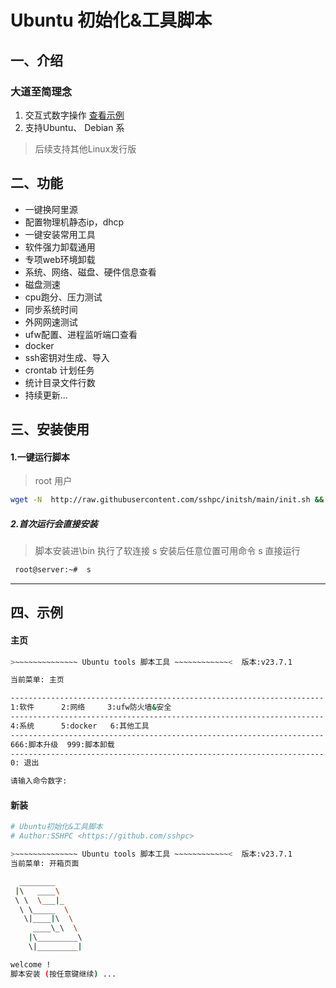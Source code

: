 # Ubuntu 初始化&工具脚本
## 一、介绍

### 大道至简理念

1. 交互式数字操作 [查看示例](#chapter1)
2. 支持Ubuntu、 Debian 系
>后续支持其他Linux发行版


## 二、功能
* 一键换阿里源
* 配置物理机静态ip，dhcp
* 一键安装常用工具
* 软件强力卸载通用
* 专项web环境卸载
* 系统、网络、磁盘、硬件信息查看
* 磁盘测速
* cpu跑分、压力测试
* 同步系统时间
* 外网网速测试
* ufw配置、进程监听端口查看
* docker
* ssh密钥对生成、导入
* crontab 计划任务
* 统计目录文件行数
* 持续更新...

## 三、安装使用
#### 1.一键运行脚本
> root 用户
```sh
wget -N  http://raw.githubusercontent.com/sshpc/initsh/main/init.sh && chmod +x init.sh && sudo ./init.sh
```

##### 2.首次运行会直接安装<a id="chapter1"></a>
> 脚本安装进\bin 执行了软连接 s
> 安装后任意位置可用命令 s 直接运行
```sh
 root@server:~#  s
```
---
## 四、示例
#### 主页
```sh
>~~~~~~~~~~~~~~ Ubuntu tools 脚本工具 ~~~~~~~~~~~~<  版本:v23.7.1

当前菜单: 主页 

----------------------------------------------------------------------
1:软件      2:网络     3:ufw防火墙&安全
----------------------------------------------------------------------
4:系统      5:docker   6:其他工具
----------------------------------------------------------------------
666:脚本升级  999:脚本卸载
----------------------------------------------------------------------
0: 退出

请输入命令数字: 
```

#### 新装
```sh
# Ubuntu初始化&工具脚本
# Author:SSHPC <https://github.com/sshpc>

>~~~~~~~~~~~~~~ Ubuntu tools 脚本工具 ~~~~~~~~~~~~<  版本:v23.7.1
当前菜单: 开箱页面 

  ________       
 |\   ____\      
 \ \  \___|_     
  \ \_____  \    
   \|____|\  \   
     ____\_\  \  
    |\_________\ 
    \|_________| 

welcome !
脚本安装 (按任意键继续) ...
```
